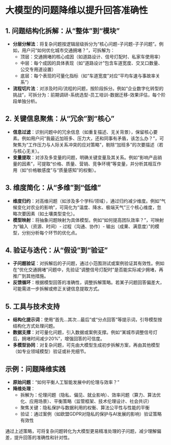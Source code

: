 # 大模型的问题降维以提升回答准确性

## 1. 问题结构化拆解：从“整体”到“模块”
- **分层分解法**：将复杂问题按逻辑层级拆分为“核心问题-子问题-子子问题”。例如，用户问“如何优化城市交通拥堵？”，可拆解为：
    - 顶层：交通拥堵的核心成因（如道路设计、信号灯配时、私家车使用率）
    - 中层：每个成因的具体表现（如“道路设计”包含车道宽度、交叉口数量、公交专用道设置）
    - 底层：每个表现的可量化指标（如“车道宽度”对应“平均车速与事故率关系”）
- **流程切片法**：对涉及时间/流程的问题，按阶段拆分。例如“企业数字化转型的挑战”，可拆分为：前期调研-系统选型-员工培训-数据迁移-效果评估，每个阶段单独分析。

## 2. 关键信息聚焦：从“冗余”到“核心”
- **信息过滤**：识别问题中的冗余信息（如重复描述、无关背景），保留核心要素。例如用户问“我最近加班多、压力大，还和同事有矛盾，该怎么办？”，可聚焦为“工作压力与人际关系冲突的应对策略”，剔除“加班多”的次要描述（若与核心无关）。
- **变量提取**：对涉及多变量的问题，明确关键变量及其关系。例如“影响产品销量的因素”，可提取“价格、质量、营销、竞争环境”等变量，并分析其相互作用（如“价格敏感度”与“质量感知”的权衡）。

## 3. 维度简化：从“多维”到“低维”
- **维度归约**：对高维问题（如涉及多个学科/领域），通过归约减少维度。例如“气候变化对农业的影响”，可简化为“温度、降水、极端天气”三个核心维度，忽略次要因素（如土壤类型变化）。
- **模型映射**：将抽象问题映射为具体模型。例如“如何提高团队效率？”，可映射为“输入（资源、时间）- 过程（沟通、协作）- 输出（成果、满意度）”的模型，分别分析每个环节的优化点。

## 4. 验证与迭代：从“假设”到“验证”
- **子问题验证**：对拆解后的子问题，通过小范围测试或案例验证其有效性。例如在“优化交通拥堵”问题中，先验证“调整信号灯配时”是否能实际减少拥堵，再推广到其他措施。
- **反馈循环**：根据模型回答的准确性，调整拆解策略。若某子问题回答偏差大，可能需进一步拆解或修正关键信息提取方式。

## 5. 工具与技术支持
- **结构化提示词**：使用“首先…其次…最后”或“分点回答”等提示词，引导模型按结构化方式处理问题。
- **数据支撑**：对可量化问题，引入数据或案例支撑。例如“某城市调整信号灯后，拥堵时间减少20%”，增强回答的可信度。
- **多模型协同**：对复杂问题，可先由大模型生成初步拆解方案，再由其他模型（如专业领域模型）验证或补充细节。

## 示例：问题降维实践
- **原始问题**：“如何平衡人工智能发展中的伦理与效率？”
- **降维处理**：
    - 拆解为：伦理问题（隐私、偏见、就业影响）、效率问题（算力、算法优化、应用场景）、平衡策略（监管框架、技术伦理设计、社会共识）
    - 聚焦关键：隐私保护与数据利用的权衡、算法公平性与性能的平衡
    - 验证：通过案例（如欧盟GDPR对隐私的保护与AI发展的影响）验证策略有效性

通过上述策略，可将复杂问题转化为大模型更易精准处理的子问题，减少理解偏差，提升回答的准确性和针对性。